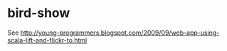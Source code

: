 bird-show
=====================

See http://young-programmers.blogspot.com/2009/09/web-app-using-scala-lift-and-flickr-to.html
